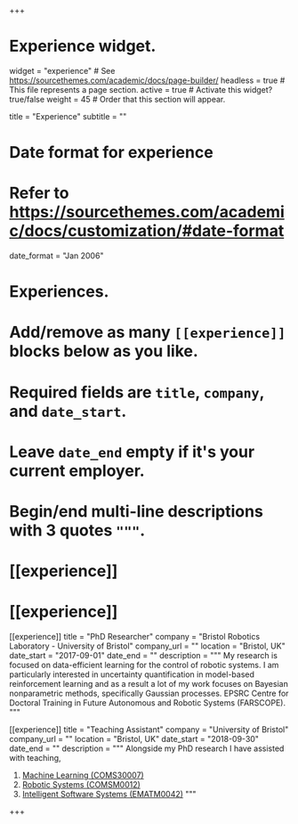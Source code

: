 +++
# Experience widget.
widget = "experience"  # See https://sourcethemes.com/academic/docs/page-builder/
headless = true  # This file represents a page section.
active = true  # Activate this widget? true/false
weight = 45  # Order that this section will appear.

title = "Experience"
subtitle = ""

# Date format for experience
#   Refer to https://sourcethemes.com/academic/docs/customization/#date-format
date_format = "Jan 2006"

# Experiences.
#   Add/remove as many `[[experience]]` blocks below as you like.
#   Required fields are `title`, `company`, and `date_start`.
#   Leave `date_end` empty if it's your current employer.
#   Begin/end multi-line descriptions with 3 quotes `"""`.
# [[experience]]

# [[experience]]

[[experience]]
  title = "PhD Researcher"
  company = "Bristol Robotics Laboratory - University of Bristol"
  company_url = ""
  location = "Bristol, UK"
  date_start = "2017-09-01"
  date_end = ""
  description = """
My research is focused on data-efficient learning for the control of robotic systems.
I am particularly interested in uncertainty quantification in model-based reinforcement learning and as a result a lot of my work focuses on Bayesian nonparametric methods, specifically Gaussian processes.
EPSRC Centre for Doctoral Training in Future Autonomous and Robotic Systems (FARSCOPE).
  """

[[experience]]
  title = "Teaching Assistant"
  company = "University of Bristol"
  company_url = ""
  location = "Bristol, UK"
  date_start = "2018-09-30"
  date_end = ""
  description = """
Alongside my PhD research I have assisted with teaching,
1) [Machine Learning (COMS30007)](https://www.bris.ac.uk/unit-programme-catalogue/UnitDetails.jsa?ayrCode=19%2F20&unitCode=COMS30007)
2) [Robotic Systems (COMSM0012)](https://www.bris.ac.uk/unit-programme-catalogue/UnitDetails.jsa?ayrCode=19%2F20&unitCode=COMSM0012)
3) [Intelligent Software Systems (EMATM0042)](https://bit.ly/2Rn2mwx)
  """

+++
